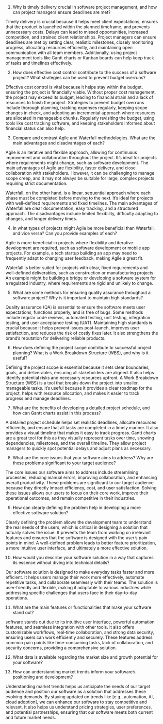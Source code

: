 1. Why is timely delivery crucial in software project management, and how can project managers ensure deadlines are met?

Timely delivery is crucial because it helps meet client expectations, ensures that the product is launched within the planned timeframe, and prevents unnecessary costs. Delays can lead to missed opportunities, increased competition, and strained client relationships. Project managers can ensure deadlines are met by setting clear, realistic milestones, closely monitoring progress, allocating resources efficiently, and maintaining open communication with all team members. Additionally, using project management tools like Gantt charts or Kanban boards can help keep track of tasks and timelines effectively.

2. How does effective cost control contribute to the success of a software project? What strategies can be used to prevent budget overruns?

Effective cost control is vital because it helps stay within the budget, ensuring the project is financially viable. Without proper cost management, the project may exceed its budget, leading to financial strain and a lack of resources to finish the project. Strategies to prevent budget overruns include thorough planning, tracking expenses regularly, keeping scope changes in check, and adopting an incremental approach where resources are allocated in manageable chunks. Regularly revisiting the budget, using tools like cost tracking software, and keeping stakeholders informed about financial status can also help.

3. Compare and contrast Agile and Waterfall methodologies. What are the main advantages and disadvantages of each?

Agile is an iterative and flexible approach, allowing for continuous improvement and collaboration throughout the project. It’s ideal for projects where requirements might change, such as software development. The main advantages of Agile are flexibility, faster delivery, and close collaboration with stakeholders. However, it can be challenging to manage scope creep, and it may not always be suitable for large, complex projects requiring strict documentation.

Waterfall, on the other hand, is a linear, sequential approach where each phase must be completed before moving to the next. It’s ideal for projects with well-defined requirements and fixed timelines. The main advantages of Waterfall are clear documentation, easy tracking, and a structured approach. The disadvantages include limited flexibility, difficulty adapting to changes, and longer delivery times.

4. In what types of projects might Agile be more beneficial than Waterfall, and vice versa? Can you provide examples of each?

Agile is more beneficial in projects where flexibility and iterative development are required, such as software development or mobile app projects. For example, a tech startup building an app may need to frequently adapt to changing user feedback, making Agile a great fit.

Waterfall is better suited for projects with clear, fixed requirements and well-defined deliverables, such as construction or manufacturing projects. An example might be building a bridge or developing a software system for a regulated industry, where requirements are rigid and unlikely to change.

5. What are some methods for ensuring quality assurance throughout a software project? Why is it important to maintain high standards?

Quality assurance (QA) is essential to ensure the software meets user expectations, functions properly, and is free of bugs. Some methods include regular code reviews, automated testing, unit testing, integration testing, and user acceptance testing (UAT). Maintaining high standards is crucial because it helps prevent issues post-launch, improves user satisfaction, and reduces the risk of costly fixes later. It also strengthens the brand’s reputation for delivering reliable products.

6. How does defining the project scope contribute to successful project planning? What is a Work Breakdown Structure (WBS), and why is it useful?

Defining the project scope is essential because it sets clear boundaries, goals, and deliverables, ensuring all stakeholders are aligned. It also helps identify potential risks and necessary resources upfront. A Work Breakdown Structure (WBS) is a tool that breaks down the project into smaller, manageable tasks. It’s useful because it provides a clear roadmap for the project, helps with resource allocation, and makes it easier to track progress and manage deadlines.

7. What are the benefits of developing a detailed project schedule, and how can Gantt charts assist in this process?

A detailed project schedule helps set realistic deadlines, allocate resources efficiently, and ensure that all tasks are completed in a timely manner. It also provides a visual timeline that makes it easy to track progress. Gantt charts are a great tool for this as they visually represent tasks over time, showing dependencies, milestones, and the overall timeline. They allow project managers to quickly spot potential delays and adjust plans as necessary.

8. What are the core issues that your software aims to address? Why are these problems significant to your target audience?

The core issues our software aims to address include streamlining processes, reducing manual errors, improving collaboration, and enhancing overall productivity. These problems are significant to our target audience because they directly impact efficiency, cost, and user satisfaction. Solving these issues allows our users to focus on their core work, improve their operational outcomes, and remain competitive in their industries.

9. How can clearly defining the problem help in developing a more effective software solution?

Clearly defining the problem allows the development team to understand the real needs of the users, which is critical in designing a solution that actually solves the issue. It prevents the team from working on irrelevant features and ensures that the software is designed with the user’s pain points in mind. A well-defined problem leads to better feature prioritization, a more intuitive user interface, and ultimately a more effective solution.

10. How would you describe your software solution in a way that captures its essence without diving into technical details?

Our software solution is designed to make everyday tasks faster and more efficient. It helps users manage their work more effectively, automate repetitive tasks, and collaborate seamlessly with their teams. The solution is user-friendly and flexible, making it adaptable to various industries while addressing specific challenges that users face in their day-to-day operations.

11. What are the main features or functionalities that make your software stand out?

software stands out due to its intuitive user interface, powerful automation features, and seamless integration with other tools. It also offers customizable workflows, real-time collaboration, and strong data security, ensuring users can work efficiently and securely. These features address common pain points like time-consuming tasks, lack of collaboration, and security concerns, providing a comprehensive solution.

12. What data is available regarding the market size and growth potential for your software?

13. How can understanding market trends inform your software’s positioning and development?

Understanding market trends helps us anticipate the needs of our target audience and position our software as a solution that addresses these evolving demands. By staying updated on trends like [e.g., automation, AI, cloud adoption], we can enhance our software to stay competitive and relevant. It also helps us understand pricing strategies, user preferences, and potential partnerships, ensuring that our software meets both current and future market needs.
